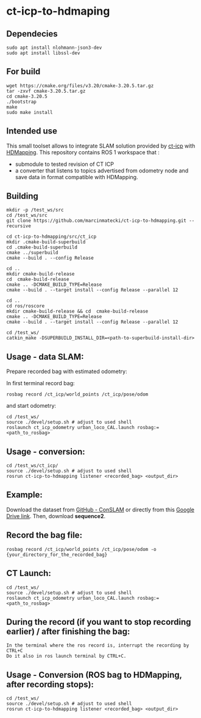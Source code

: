 # ct-icp-to-hdmaping

## Dependecies
```shell
sudo apt install nlohmann-json3-dev
sudo apt install libssl-dev
```
## For build
```shell
wget https://cmake.org/files/v3.20/cmake-3.20.5.tar.gz
tar -zxvf cmake-3.20.5.tar.gz
cd cmake-3.20.5
./bootstrap
make
sudo make install
```

## Intended use 

This small toolset allows to integrate SLAM solution provided by [ct-icp](https://github.com/jedeschaud/ct_icp/) with [HDMapping](https://github.com/MapsHD/HDMapping).
This repository contains ROS 1 workspace that :
  - submodule to tested revision of CT ICP
  - a converter that listens to topics advertised from odometry node and save data in format compatible with HDMapping.

## Building

```shell
mkdir -p /test_ws/src
cd /test_ws/src
git clone https://github.com/marcinmatecki/ct-icp-to-hdmapping.git --recursive

cd ct-icp-to-hdmapping/src/ct_icp
mkdir .cmake-build-superbuild
cd .cmake-build-superbuild
cmake ../superbuild
cmake --build . --config Release

cd ..
mkdir cmake-build-release 
cd  cmake-build-release
cmake .. -DCMAKE_BUILD_TYPE=Release
cmake --build . --target install --config Release --parallel 12

cd ..
cd ros/roscore
mkdir cmake-build-release && cd  cmake-build-release
cmake .. -DCMAKE_BUILD_TYPE=Release
cmake --build . --target install --config Release --parallel 12

cd /test_ws/
catkin_make -DSUPERBUILD_INSTALL_DIR=<path-to-superbuild-install-dir>
```

## Usage - data SLAM:

Prepare recorded bag with estimated odometry:

In first terminal record bag:
```shell
rosbag record /ct_icp/world_points /ct_icp/pose/odom
```

and start odometry:
```shell 
cd /test_ws/
source ./devel/setup.sh # adjust to used shell
roslaunch ct_icp_odometry urban_loco_CAL.launch rosbag:=<path_to_rosbag>
```

## Usage - conversion:

```shell
cd /test_ws/ct_icp/
source ./devel/setup.sh # adjust to used shell
rosrun ct-icp-to-hdmapping listener <recorded_bag> <output_dir>
```

## Example:

Download the dataset from [GitHub - ConSLAM](https://github.com/mac137/ConSLAM) or 
directly from this [Google Drive link](https://drive.google.com/drive/folders/1TNDcmwLG_P1kWPz3aawCm9ts85kUTvnU). 
Then, download **sequence2**.

## Record the bag file:

```shell
rosbag record /ct_icp/world_points /ct_icp/pose/odom -o {your_directory_for_the_recorded_bag}
```

## CT Launch:

```shell
cd /test_ws/
source ./devel/setup.sh # adjust to used shell
roslaunch ct_icp_odometry urban_loco_CAL.launch rosbag:=<path_to_rosbag>
```

## During the record (if you want to stop recording earlier) / after finishing the bag:

```shell
In the terminal where the ros record is, interrupt the recording by CTRL+C
Do it also in ros launch terminal by CTRL+C.
```

## Usage - Conversion (ROS bag to HDMapping, after recording stops):

```shell
cd /test_ws/
source ./devel/setup.sh # adjust to used shell
rosrun ct-icp-to-hdmapping listener <recorded_bag> <output_dir>
```
